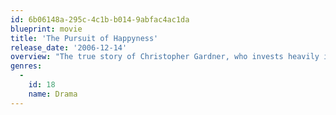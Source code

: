 ```yaml
---
id: 6b06148a-295c-4c1b-b014-9abfac4ac1da
blueprint: movie
title: 'The Pursuit of Happyness'
release_date: '2006-12-14'
overview: "The true story of Christopher Gardner, who invests heavily in a device known as a 'Bone Density Scanner', only to find himself struggle to sell the product as it's just marginally better than the current technology, and much more expensive. His wife leaves him,  he loses his house, bank account and credit cards and, now forced to live out in the streets with his young son,  he's desperate to find a steady job. He takes on a job as a stockbroker but, before he can receive pay, he needs to go through 6 months of training, and must sell his devices."
genres:
  -
    id: 18
    name: Drama
---
```

